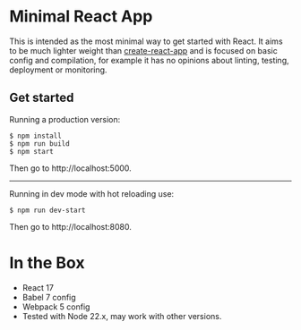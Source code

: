 # Minimal React App

This is intended as the most minimal way to get started with React. It aims to be much lighter weight than [create-react-app][] and is focused on basic config and compilation, for example it has no opinions about linting, testing, deployment or monitoring.

## Get started

Running a production version:

```
$ npm install
$ npm run build
$ npm start
```

Then go to http://localhost:5000.

---

Running in dev mode with hot reloading use:

```
$ npm run dev-start
```

Then go to http://localhost:8080.

# In the Box

* React 17
* Babel 7 config
* Webpack 5 config
* Tested with Node 22.x, may work with other versions.

[create-react-app]:https://github.com/facebook/create-react-app
